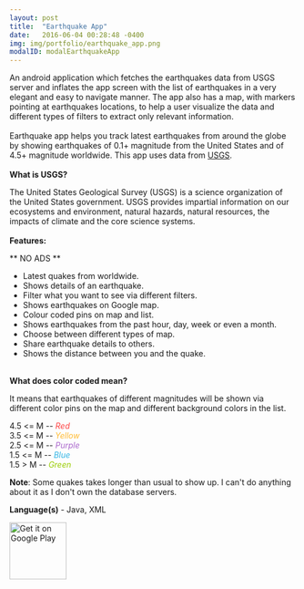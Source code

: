 ```yaml
---
layout: post
title:  "Earthquake App"
date:   2016-06-04 00:28:48 -0400
img: img/portfolio/earthquake_app.png
modalID: modalEarthquakeApp
---
```

An android application which fetches the earthquakes data from USGS server and inflates the app screen with the list of earthquakes in a very elegant and easy to navigate manner.
The app also has a map, with markers pointing at earthquakes locations, to help a user visualize the data and different types of filters to extract only relevant information.<br/>
<br/>
Earthquake app helps you track latest earthquakes from around the globe by showing earthquakes of 0.1+ magnitude from the United States and of 4.5+ magnitude worldwide.
This app uses data from <a href="http://www.usgs.gov/" target="_blank">USGS</a>.<br/>
<br/>
<b>What is USGS?</b>

The United States Geological Survey (USGS) is a science organization of the United States government. USGS provides impartial information on our ecosystems and environment, natural hazards, natural resources, the impacts of climate and the core science systems.<br/>
<br/>
<b>Features:</b>

** NO ADS **<br/>
- Latest quakes from worldwide.<br/>
- Shows details of an earthquake.<br/>
- Filter what you want to see via different filters.<br/>
- Shows earthquakes on Google map.<br/>
- Colour coded pins on map and list.<br/>
- Shows earthquakes from the past hour, day, week or even a month.<br/>
- Choose between different types of map.<br/>
- Share earthquake details to others.<br/>
- Shows the distance between you and the quake.<br/>
<br/>
<b>What does color coded mean?</b>

It means that earthquakes of different magnitudes will be shown via different color pins on the map and different background colors in the list.<br/>

4.5 <= M -- <i style="color:#FF4444">Red</i> <br/>
3.5 <= M -- <i style="color:#FFBB33">Yellow</i> <br/>
2.5 <= M -- <i style="color:#AA66CC">Purple</i> <br/>
1.5 <= M -- <i style="color:#33B5E5">Blue</i> <br/>
1.5 > M -- <i style="color:#99CC00">Green</i> <br/>

<b>Note</b>: Some quakes takes longer than usual to show up. I can't do anything about it as I don't own the database servers.<br/>

<b>Language(s)</b> - Java, XML

<div class="col-lg-12 text-center" style="margin-top: 10px">
  <div class="fb-like" data-href="https://play.google.com/store/apps/details?id=com.shahrukhamd.earthquakeapp" data-layout="button_count" data-action="like" data-show-faces="false" data-share="false"></div>
</div>

<div class="col-lg-12 text-center" style="margin: 10px">
  <div class="g-plusone" data-href="https://play.google.com/store/apps/details?id=com.shahrukhamd.earthquakeapp"></div>
</div>

<div class="row">
  <div class="col-lg-12 text-center">
    <a href='https://play.google.com/store/apps/details?id=com.shahrukhamd.earthquakeapp&utm_source=global_co&utm_medium=prtnr&utm_content=Mar2515&utm_campaign=PartBadge&pcampaignid=MKT-Other-global-all-co-prtnr-py-PartBadge-Mar2515-1' target='_blank'><img alt='Get it on Google Play' src='https://play.google.com/intl/en_us/badges/images/generic/en_badge_web_generic.png' height='100' /></a>
  </div>
</div>
